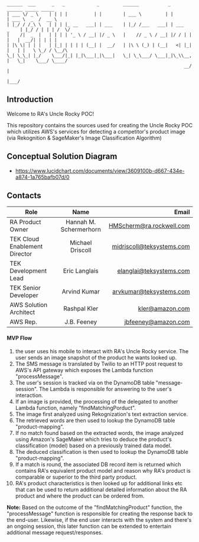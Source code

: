 ```
______  ___      _   _            _         ______           _             ______ _____ _____ 
| ___ \/ _ \    | | | |          | |        | ___ \         | |            | ___ \  _  /  __ \
| |_/ / /_\ \   | | | |_ __   ___| | ___    | |_/ /___   ___| | ___   _    | |_/ / | | | /  \/
|    /|  _  |   | | | | '_ \ / __| |/ _ \   |    // _ \ / __| |/ / | | |   |  __/| | | | |    
| |\ \| | | |   | |_| | | | | (__| |  __/   | |\ \ (_) | (__|   <| |_| |   | |   \ \_/ / \__/\
\_| \_\_| |_/    \___/|_| |_|\___|_|\___|   \_| \_\___/ \___|_|\_\\__, |   \_|    \___/ \____/
                                                                   __/ |                      
                                                                  |___/                       
```

## Introduction

Welcome to RA's Uncle Rocky POC!

This repository contains the sources used for creating the Uncle Rocky POC which utilizes 
AWS's services for detecting a competitor's product image (via Rekognition & SageMaker's 
Image Classification Algorithm)

## Conceptual Solution Diagram
- https://www.lucidchart.com/documents/view/3609100b-d667-434e-a874-1a765bafb07d/0

## Contacts

| Role                           | Name                   | Email                      |
| ------------------------------ |:----------------------:| --------------------------:|
| RA Product Owner               | Hannah M. Schermerhorn | HMScherm@ra.rockwell.com   |
| TEK Cloud Enablement Director  | Michael Driscoll       | midriscoll@teksystems.com  |
| TEK Development Lead           | Eric Langlais          | elanglai@teksystems.com    |
| TEK Senior Developer           | Arvind Kumar           | arvkumar@teksystems.com    |
| AWS Solution Architect         | Rashpal Kler           | kler@amazon.com            |
| AWS Rep.                       | J.B. Feeney            | jbfeeney@amazon.com        |


#### MVP Flow

1. the user uses his mobile to interact with RA's Uncle Rocky service.  The user sends an image snapshot of the product he wants looked up.  
2. The SMS message is translated by Twilio to an HTTP post request to AWS's API gateway which exposes the Lambda function "processMessage".
3. The user's session is tracked via on the DynamoDB table "message-session". The Lambda is responsible for answering to the user's interaction. 
4. If an image is provided, the processing of the delegated to another Lambda function, namely "findMatchingPorduct".
5. The image first analyzed using Rekognization's text extraction service.  
6. The retrieved words are then used to lookup the DynamoDB table "product-mapping".
7. If no match found based on the extracted words, the image analyzed using Amazon's SageMaker which tries to deduce the product's classification (model) based on a previously trained data model. 
8. The deduced classification is then used to lookup the DynamoDB table "product-mapping".
9. If a match is round, the associated DB record item is returned which contains RA's equivalent product model and reason why RA's product is comparable or superior to the third party product.
10. RA's product characteristics is then looked up for additional links etc that can be used to return additional detailed information about the RA product and where the product can be ordered from.

**Note:**
Based on the outcome of the "findMatchingProduct" function, the "processMessage" function is responsible for creating the response back to the end-user. Likewise, if the end user interacts with the system and there's an ongoing session, this later function can be extended to entertain additional message request/responses.   

